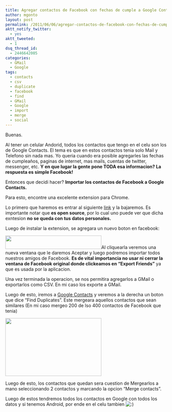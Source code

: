```yaml
---
title: Agregar contactos de Facebook con fechas de cumple a Google Contacts (GMail)
author: mgonto
layout: post
permalink: /2011/06/06/agregar-contactos-de-facebook-con-fechas-de-cumple-a-google-contacts-gmail/
aktt_notify_twitter:
  - yes
aktt_tweeted:
  - 1
dsq_thread_id:
  - 2446642005
categories:
  - GMail
  - Google
tags:
  - contacts
  - csv
  - duplicate
  - facebook
  - find
  - GMail
  - Google
  - import
  - merge
  - social
---
```

Buenas.

Al tener un celular Andorid, todos los contactos que tengo en el celu son los de Google Contacts. El tema es que en estos contactos tenia solo Mail y Telefono sin nada mas. Yo queria cuando era posible agregarles las fechas de cumpleaños, paginas de internet, mas mails, cuentas de twitter, messenger, etc. **Y en que lugar la gente pone TODA esa informacion? La respuesta es simple Facebook!**

Entonces que decidi hacer? **Importar los contactos de Facebook a Google Contacts.**

Para esto, encontre una excelente extension para Chrome.

Lo primero que haremos es entrar al siguiente <a href="https://chrome.google.com/webstore/detail/ficlccidpkaiepnnboobcmafnnfoomga" target="_blank">link</a> y la bajaremos. Es importante notar que **es open source**, por lo cual uno puede ver que dicha exntesion **no se queda con tus datos personales.**

Luego de instalar la extension, se agregara un nuevo boton en facebook:

<a rel="lightbox" href="http://gon.to/wp-content/uploads/2011/06/Selection_001.png" rel="lightbox" title="Agregar contactos de Facebook con fechas de cumple a Google Contacts (GMail)"><img class="aligncenter size-medium wp-image-107" title="Selection_001" src="http://gon.to/wp-content/uploads/2011/06/Selection_001-300x42.png" alt="" width="300" height="42" /></a>Al cliquearla veremos una nueva ventana que le daremos Aceptar y luego podremos importar todos nuestros amigos de Facebook. **Es de vital importancia no usar ni cerrar la ventana de Facebook original donde clickeamos en &#8220;Export Friends&#8221;** ya que es usada por la aplicacion.

Una vez terminada la operacion, se nos permitira agregarlos a GMail o exportarlos como CSV. En mi caso los exporte a GMail.

Luego de esto, iremos a <a href="http://www.google.com/contacts" target="_blank">Google Contacts</a> y veremos a la derecha un boton que dice &#8220;Find Duplicates&#8221;. Este mergeara aquellos contactos que sean similares (En mi caso mergeo 200 de lso 400 contactos de Facebook que tenia)

<a rel="lightbox" href="http://gon.to/wp-content/uploads/2011/06/Selection_002.png" rel="lightbox" title="Agregar contactos de Facebook con fechas de cumple a Google Contacts (GMail)"><img class="aligncenter size-medium wp-image-108" title="Selection_002" src="http://gon.to/wp-content/uploads/2011/06/Selection_002-300x180.png" alt="" width="300" height="180" /></a>

Luego de esto, los contactos que quedan sera cuestion de Mergearlos a mano seleccionando 2 contactos y marcando la opcion &#8220;Merge contacts&#8221;.

Luego de estos tendremos todos los contactos en Google con todos los datos y si tenemos Android, por ende en el celu tambien <img src="http://gon.to/wp-includes/images/smilies/icon_smile.gif" alt=":)" class="wp-smiley" />